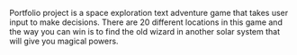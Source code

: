 Portfolio project is a space exploration text adventure game that takes user input to make decisions.
There are 20 different locations in this game and the way you can win is to find the old wizard in another solar system that will give you magical powers.